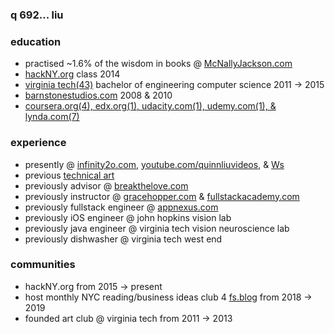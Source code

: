 ### q 692... liu

### education

- practised ~1.6% of the wisdom in books @ [McNallyJackson.com](https://www.mcnallyjackson.com)
- [hackNY.org](https://hackny.org) class 2014
- [virginia tech(43)](./portfolio/courses_taken.md) bachelor of engineering computer science 2011 -> 2015
- [barnstonestudios.com](https://www.barnstonestudios.com) 2008 & 2010
- [coursera.org(4), edx.org(1), udacity.com(1), udemy.com(1), & lynda.com(7)](./portfolio/courses_taken.md)

### experience

- presently @ [infinity2o.com](https://www.infinity2o.com), [youtube.com/quinnliuvideos](https://www.youtube.com/user/quinnliuvideos), & [Ws](https://github.com/WalnutiQ/Ws)
- previous [technical art](https://github.com/quinnliu/CV/blob/master/portfolio/artwork.md)
- previously advisor @ [breakthelove.com](https://www.breakthelove.com)
- previously instructor @ [gracehopper.com](https://www.gracehopper.com) & [fullstackacademy.com](https://www.fullstackacademy.com)
- previously fullstack engineer @ [appnexus.com](https://www.appnexus.com)
- previously iOS engineer @ john hopkins vision lab
- previously java engineer @ virginia tech vision neuroscience lab
- previously dishwasher @ virginia tech west end

### communities

- hackNY.org from 2015 -> present
- host monthly NYC reading/business ideas club 4 [fs.blog](https://fs.blog) from 2018 -> 2019
- founded art club @ virginia tech from 2011 -> 2013
